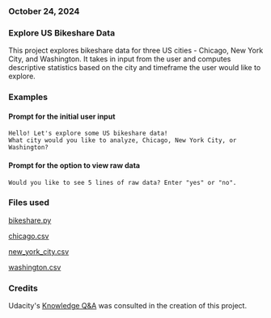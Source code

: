 ### October 24, 2024

### Explore US Bikeshare Data

This project explores bikeshare data for three US cities - Chicago, New York City, and Washington. It takes in input from the user and computes descriptive statistics based on the city and timeframe the user would like to explore.

### Examples

#### Prompt for the initial user input

```
Hello! Let's explore some US bikeshare data!
What city would you like to analyze, Chicago, New York City, or Washington?
```

#### Prompt for the option to view raw data

```
Would you like to see 5 lines of raw data? Enter "yes" or "no".
```

### Files used
[bikeshare.py](https://github.com/cameronpcuevas/pdsnd_github/blob/master/bikeshare.py)

[chicago.csv](https://learn.udacity.com/nanodegrees/nd104/parts/cd0024/lessons/ls1727/concepts/b2d9b97a-1edc-4bcb-bb6e-593034076a11?lesson_tab=resources)

[new_york_city.csv](https://learn.udacity.com/nanodegrees/nd104/parts/cd0024/lessons/ls1727/concepts/b2d9b97a-1edc-4bcb-bb6e-593034076a11?lesson_tab=resources)

[washington.csv](https://learn.udacity.com/nanodegrees/nd104/parts/cd0024/lessons/ls1727/concepts/b2d9b97a-1edc-4bcb-bb6e-593034076a11?lesson_tab=resources)

### Credits
Udacity's [Knowledge Q&A](https://knowledge.udacity.com/) was consulted in the creation of this project.

